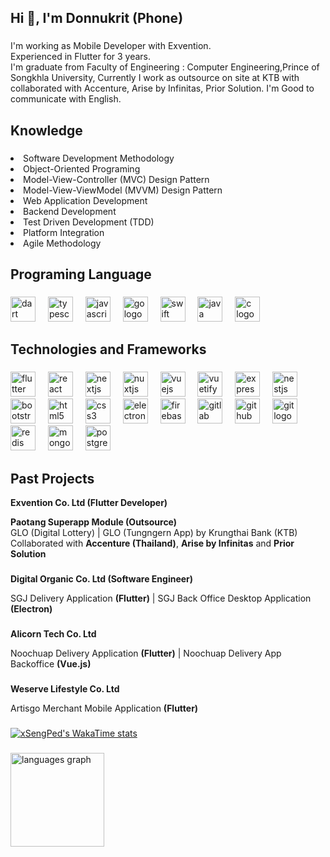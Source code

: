 <h2 align="left">Hi 👋, I'm Donnukrit (Phone)</h2>

###

<p align="left">I'm working as Mobile Developer with Exvention.<br>Experienced in Flutter for 3 years. <br>I'm graduate from Faculty of Engineering : Computer Engineering,Prince of Songkhla University, Currently I work as outsource on site at KTB with collaborated with Accenture, Arise by Infinitas, Prior Solution. I'm Good to communicate with English.</p>

###

<h2 align="left">Knowledge</h2>

###

<div>
  <li>Software Development Methodology</li> 
  <li>Object-Oriented Programing</li>
  <li>Model-View-Controller (MVC) Design Pattern</li>
  <li>Model-View-ViewModel (MVVM) Design Pattern</li>
  <li>Web Application Development</li>
  <li>Backend Development</li>
  <li>Test Driven Development (TDD)</li>
  <li>Platform Integration</li>
  <li>Agile Methodology</li>
</div>

###

<h2 align="left">Programing Language</h2>

###

<div align="left">
  <img src="https://cdn.jsdelivr.net/gh/devicons/devicon/icons/dart/dart-original.svg" height="40" alt="dart logo"  />
  <img width="12" />
  <img src="https://cdn.jsdelivr.net/gh/devicons/devicon/icons/typescript/typescript-original.svg" height="40" alt="typescript logo"  />
  <img width="12" />
  <img src="https://cdn.jsdelivr.net/gh/devicons/devicon/icons/javascript/javascript-original.svg" height="40" alt="javascript logo"  />
  <img width="12" />
  <img src="https://cdn.jsdelivr.net/gh/devicons/devicon/icons/go/go-original.svg" height="40" alt="go logo"  />
  <img width="12" />
  <img src="https://cdn.jsdelivr.net/gh/devicons/devicon/icons/swift/swift-original.svg" height="40" alt="swift logo"  />
  <img width="12" />
  <img src="https://cdn.jsdelivr.net/gh/devicons/devicon/icons/java/java-original.svg" height="40" alt="java logo"  />
  <img width="12" />
  <img src="https://cdn.jsdelivr.net/gh/devicons/devicon/icons/c/c-original.svg" height="40" alt="c logo"  />
</div>

###

<h2 align="left">Technologies and Frameworks</h2>

###

<div align="left">
  <img src="https://cdn.jsdelivr.net/gh/devicons/devicon/icons/flutter/flutter-original.svg" height="40" alt="flutter logo"  />
  <img width="12" />
  <img src="https://cdn.jsdelivr.net/gh/devicons/devicon/icons/react/react-original.svg" height="40" alt="react logo"  />
  <img width="12" />
  <img src="https://cdn.jsdelivr.net/gh/devicons/devicon/icons/nextjs/nextjs-original.svg" height="40" alt="nextjs logo"  />
  <img width="12" />
  <img src="https://cdn.jsdelivr.net/gh/devicons/devicon/icons/nuxtjs/nuxtjs-original.svg" height="40" alt="nuxtjs logo"  />
  <img width="12" />
  <img src="https://cdn.jsdelivr.net/gh/devicons/devicon/icons/vuejs/vuejs-original.svg" height="40" alt="vuejs logo"  />
  <img width="12" />
  <img src="https://cdn.jsdelivr.net/gh/devicons/devicon/icons/vuetify/vuetify-original.svg" height="40" alt="vuetify logo"  />
  <img width="12" />
  <img src="https://skillicons.dev/icons?i=express" height="40" alt="express logo"  />
  <img width="12" />
  <img src="https://cdn.simpleicons.org/nestjs/E0234E" height="40" alt="nestjs logo"  />
  <img width="12" />
  <img src="https://cdn.jsdelivr.net/gh/devicons/devicon/icons/bootstrap/bootstrap-original.svg" height="40" alt="bootstrap logo"  />
  <img width="12" />
  <img src="https://cdn.jsdelivr.net/gh/devicons/devicon/icons/html5/html5-original.svg" height="40" alt="html5 logo"  />
  <img width="12" />
  <img src="https://cdn.jsdelivr.net/gh/devicons/devicon/icons/css3/css3-original.svg" height="40" alt="css3 logo"  />
  <img width="12" />
  <img src="https://cdn.jsdelivr.net/gh/devicons/devicon/icons/electron/electron-original.svg" height="40" alt="electron logo"  />
  <img width="12" />
  <img src="https://cdn.jsdelivr.net/gh/devicons/devicon/icons/firebase/firebase-plain.svg" height="40" alt="firebase logo"  />
  <img width="12" />
  <img src="https://cdn.jsdelivr.net/gh/devicons/devicon/icons/gitlab/gitlab-original.svg" height="40" alt="gitlab logo"  />
  <img width="12" />
  <img src="https://cdn.jsdelivr.net/gh/devicons/devicon/icons/github/github-original.svg" height="40" alt="github logo"  />
  <img width="12" />
  <img src="https://cdn.jsdelivr.net/gh/devicons/devicon/icons/git/git-original.svg" height="40" alt="git logo"  />
  <img width="12" />
  <img src="https://cdn.jsdelivr.net/gh/devicons/devicon/icons/redis/redis-original.svg" height="40" alt="redis logo"  />
  <img width="12" />
  <img src="https://cdn.jsdelivr.net/gh/devicons/devicon/icons/mongodb/mongodb-original.svg" height="40" alt="mongodb logo"  />
  <img width="12" />
  <img src="https://cdn.jsdelivr.net/gh/devicons/devicon/icons/postgresql/postgresql-original.svg" height="40" alt="postgresql logo"  />
</div>

###

<h2 align="left">Past Projects</h2>

<b>Exvention Co. Ltd (Flutter Developer)</b>
<p><b>Paotang Superapp Module (Outsource)</b> 
<br/>GLO (Digital Lottery) | GLO (Tungngern App) by Krungthai Bank (KTB)<br/>Collaborated with <b>Accenture (Thailand)</b>, <b>Arise by Infinitas</b> and <b>Prior Solution</b></p>


### 

<b>Digital Organic Co. Ltd (Software Engineer)</b>
<p>SGJ Delivery Application <b>(Flutter)</b> | SGJ Back Office Desktop Application <b>(Electron)</b></p>

###

<b>Alicorn Tech  Co. Ltd</b>
<p>Noochuap Delivery Application <b>(Flutter)</b> | Noochuap Delivery App Backoffice <b>(Vue.js)</b></p>

###

<b>Weserve Lifestyle Co. Ltd</b>
<p>Artisgo Merchant Mobile Application <b>(Flutter)</b></p>

###

[![xSengPed's WakaTime stats](https://github-readme-stats.vercel.app/api/wakatime?username=xSengPed)](https://github.com/anuraghazra/github-readme-stats)

###

  <img src="https://github-readme-stats.vercel.app/api/top-langs?username=xSengPed&locale=en&hide_title=false&layout=compact&card_width=320&langs_count=5&theme=dracula&hide_border=false&order=2" height="150" alt="languages graph"  />
</div>

###
